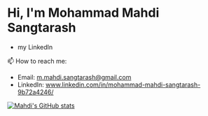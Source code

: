 # Hi, I'm Mohammad Mahdi Sangtarash
* my LinkedIn

📫 How to reach me:
* Email: m.mahdi.sangtarash@gmail.com
* LinkedIn: www.linkedin.com/in/mohammad-mahdi-sangtarash-9b72a4246/

[![Mahdi's GitHub stats](https://github-readme-stats.vercel.app/api?m-mahdi-sangtarash=m-mahdi-sangtarash&show_icons=true&theme=radical)](https://github.com/anuraghazra/github-readme-stats)
